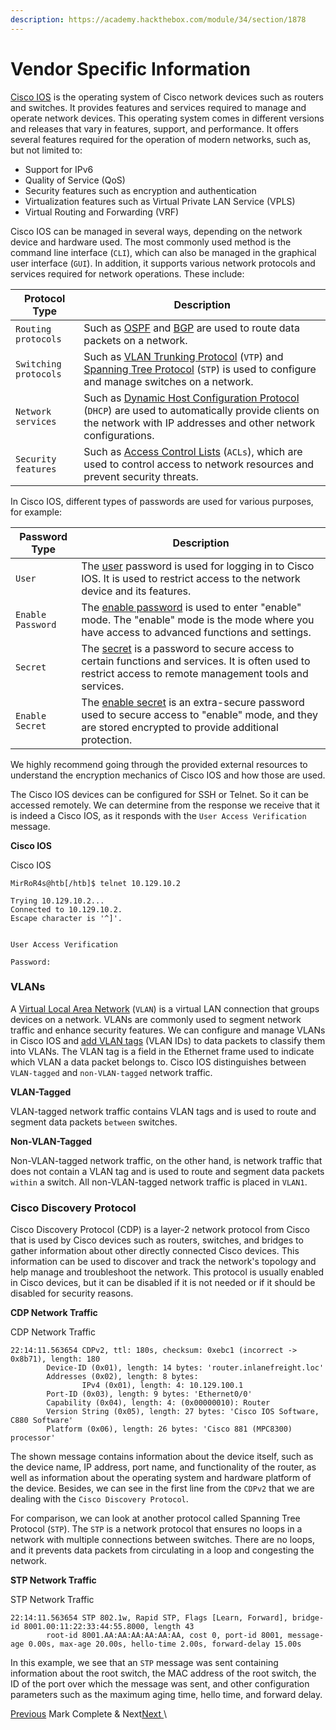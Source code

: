 ```yaml
---
description: https://academy.hackthebox.com/module/34/section/1878
---
```


# Vendor Specific Information

[Cisco IOS](https://www.cisco.com/c/en/us/products/ios-nx-os-software/ios-technologies/index.html) is the operating system of Cisco network devices such as routers and switches. It provides features and services required to manage and operate network devices. This operating system comes in different versions and releases that vary in features, support, and performance. It offers several features required for the operation of modern networks, such as, but not limited to:

* Support for IPv6
* Quality of Service (QoS)
* Security features such as encryption and authentication
* Virtualization features such as Virtual Private LAN Service (VPLS)
* Virtual Routing and Forwarding (VRF)

Cisco IOS can be managed in several ways, depending on the network device and hardware used. The most commonly used method is the command line interface (`CLI`), which can also be managed in the graphical user interface (`GUI`). In addition, it supports various network protocols and services required for network operations. These include:

| **Protocol Type**     | **Description**                                                                                                                                                                                                                                      |
| --------------------- | ---------------------------------------------------------------------------------------------------------------------------------------------------------------------------------------------------------------------------------------------------- |
| `Routing protocols`   | Such as [OSPF](https://en.wikipedia.org/wiki/Open\_Shortest\_Path\_First) and [BGP](https://en.wikipedia.org/wiki/Border\_Gateway\_Protocol) are used to route data packets on a network.                                                            |
| `Switching protocols` | Such as [VLAN Trunking Protocol](https://en.wikipedia.org/wiki/VLAN\_Trunking\_Protocol) (`VTP`) and [Spanning Tree Protocol](https://en.wikipedia.org/wiki/Spanning\_Tree\_Protocol) (`STP`) is used to configure and manage switches on a network. |
| `Network services`    | Such as [Dynamic Host Configuration Protocol](https://en.wikipedia.org/wiki/Dynamic\_Host\_Configuration\_Protocol) (`DHCP`) are used to automatically provide clients on the network with IP addresses and other network configurations.            |
| `Security features`   | Such as [Access Control Lists](https://en.wikipedia.org/wiki/Access-control\_list) (`ACLs`), which are used to control access to network resources and prevent security threats.                                                                     |



In Cisco IOS, different types of passwords are used for various purposes, for example:

| **Password Type** | **Description**                                                                                                                                                                                                                                                       |
| ----------------- | --------------------------------------------------------------------------------------------------------------------------------------------------------------------------------------------------------------------------------------------------------------------- |
| `User`            | The [user](https://www.cisco.com/c/en/us/td/docs/ios-xml/ios/security/s1/sec-s1-cr-book/sec-cr-t2.html#wp2992613898) password is used for logging in to Cisco IOS. It is used to restrict access to the network device and its features.                              |
| `Enable Password` | The [enable password](https://www.cisco.com/c/en/us/td/docs/ios-xml/ios/security/d1/sec-d1-cr-book/sec-cr-e1.html#wp3884449514) is used to enter "enable" mode. The "enable" mode is the mode where you have access to advanced functions and settings.               |
| `Secret`          | The [secret](https://www.cisco.com/c/en/us/td/docs/ios-xml/ios/security/s1/sec-s1-cr-book/sec-cr-s1.html#wp2622423174) is a password to secure access to certain functions and services. It is often used to restrict access to remote management tools and services. |
| `Enable Secret`   | The [enable secret](https://www.cisco.com/c/en/us/td/docs/ios-xml/ios/security/d1/sec-d1-cr-book/sec-cr-e1.html#wp3438133060) is an extra-secure password used to secure access to "enable" mode, and they are stored encrypted to provide additional protection.     |

We highly recommend going through the provided external resources to understand the encryption mechanics of Cisco IOS and how those are used.

The Cisco IOS devices can be configured for SSH or Telnet. So it can be accessed remotely. We can determine from the response we receive that it is indeed a Cisco IOS, as it responds with the `User Access Verification` message.

**Cisco IOS**

&#x20; Cisco IOS

```shell-session
MirRoR4s@htb[/htb]$ telnet 10.129.10.2

Trying 10.129.10.2...
Connected to 10.129.10.2.
Escape character is '^]'.


User Access Verification

Password:
```



### VLANs

A [Virtual Local Area Network](https://en.wikipedia.org/wiki/VLAN) (`VLAN`) is a virtual LAN connection that groups devices on a network. VLANs are commonly used to segment network traffic and enhance security features. We can configure and manage VLANs in Cisco IOS and [add VLAN tags](https://www.practicalnetworking.net/stand-alone/configuring-vlans/) (VLAN IDs) to data packets to classify them into VLANs. The VLAN tag is a field in the Ethernet frame used to indicate which VLAN a data packet belongs to. Cisco IOS distinguishes between `VLAN-tagged` and `non-VLAN-tagged` network traffic.

**VLAN-Tagged**

VLAN-tagged network traffic contains VLAN tags and is used to route and segment data packets `between` switches.

**Non-VLAN-Tagged**

Non-VLAN-tagged network traffic, on the other hand, is network traffic that does not contain a VLAN tag and is used to route and segment data packets `within` a switch. All non-VLAN-tagged network traffic is placed in `VLAN1`.



### Cisco Discovery Protocol

Cisco Discovery Protocol (CDP) is a layer-2 network protocol from Cisco that is used by Cisco devices such as routers, switches, and bridges to gather information about other directly connected Cisco devices. This information can be used to discover and track the network's topology and help manage and troubleshoot the network. This protocol is usually enabled in Cisco devices, but it can be disabled if it is not needed or if it should be disabled for security reasons.

**CDP Network Traffic**

&#x20; CDP Network Traffic

```shell-session
22:14:11.563654 CDPv2, ttl: 180s, checksum: 0xebc1 (incorrect -> 0x8b71), length: 180
        Device-ID (0x01), length: 14 bytes: 'router.inlanefreight.loc'
        Addresses (0x02), length: 8 bytes:
                IPv4 (0x01), length: 4: 10.129.100.1
        Port-ID (0x03), length: 9 bytes: 'Ethernet0/0'
        Capability (0x04), length: 4: (0x00000010): Router
        Version String (0x05), length: 27 bytes: 'Cisco IOS Software, C880 Software'
        Platform (0x06), length: 26 bytes: 'Cisco 881 (MPC8300) processor'
```

The shown message contains information about the device itself, such as the device name, IP address, port name, and functionality of the router, as well as information about the operating system and hardware platform of the device. Besides, we can see in the first line from the `CDPv2` that we are dealing with the `Cisco Discovery Protocol`.

For comparison, we can look at another protocol called Spanning Tree Protocol (`STP`). The `STP` is a network protocol that ensures no loops in a network with multiple connections between switches. There are no loops, and it prevents data packets from circulating in a loop and congesting the network.

**STP Network Traffic**

&#x20; STP Network Traffic

```shell-session
22:14:11.563654 STP 802.1w, Rapid STP, Flags [Learn, Forward], bridge-id 8001.00:11:22:33:44:55.8000, length 43
        root-id 8001.AA:AA:AA:AA:AA:AA, cost 0, port-id 8001, message-age 0.00s, max-age 20.00s, hello-time 2.00s, forward-delay 15.00s
```

In this example, we see that an `STP` message was sent containing information about the root switch, the MAC address of the root switch, the ID of the port over which the message was sent, and other configuration parameters such as the maximum aging time, hello time, and forward delay.

[ Previous](https://academy.hackthebox.com/module/34/section/1874) Mark Complete & Next[Next ](https://academy.hackthebox.com/module/34/section/1875)\
